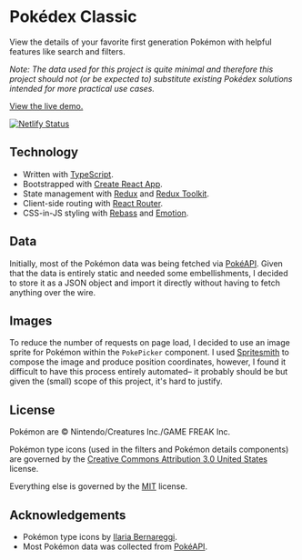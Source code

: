# Pokédex Classic

View the details of your favorite first generation Pokémon with helpful features like search and filters.

_Note: The data used for this project is quite minimal and therefore this project should not (or be expected to) substitute existing Pokédex solutions intended for more practical use cases._

[View the live demo.](https://pokedexclassic.netlify.com)

[![Netlify Status](https://api.netlify.com/api/v1/badges/f378aae5-469f-46e9-9db5-25d3c6f186f4/deploy-status)](https://app.netlify.com/sites/pokedexclassic/deploys)

## Technology

- Written with [TypeScript](https://www.typescriptlang.org/).
- Bootstrapped with [Create React App](https://github.com/facebook/create-react-app).
- State management with [Redux](https://github.com/reduxjs/redux) and [Redux Toolkit](https://github.com/reduxjs/redux-toolkit).
- Client-side routing with [React Router](https://github.com/ReactTraining/react-router).
- CSS-in-JS styling with [Rebass](https://github.com/rebassjs/rebass) and [Emotion](https://github.com/emotion-js/emotion).

## Data

Initially, most of the Pokémon data was being fetched via [PokéAPI](https://pokeapi.co/). Given that the data is entirely static and needed some embellishments, I decided to store it as a JSON object and import it directly without having to fetch anything over the wire.

## Images

To reduce the number of requests on page load, I decided to use an image sprite for Pokémon within the `PokePicker` component. I used [Spritesmith](https://github.com/twolfson/spritesmith) to compose the image and produce position coordinates, however, I found it difficult to have this process entirely automated&ndash; it probably should be but given the (small) scope of this project, it's hard to justify.

## License

Pokémon are &copy; Nintendo/Creatures Inc./GAME FREAK Inc.

Pokémon type icons (used in the filters and Pokémon details components) are governed by the [Creative Commons Attribution 3.0 United States](https://creativecommons.org/licenses/by/3.0/us) license.

Everything else is governed by the [MIT](https://opensource.org/licenses/MIT) license.

## Acknowledgements

- Pokémon type icons by [Ilaria Bernareggi](https://thenounproject.com/ilariabernareggi).
- Most Pokémon data was collected from [PokéAPI](https://pokeapi.co/).
